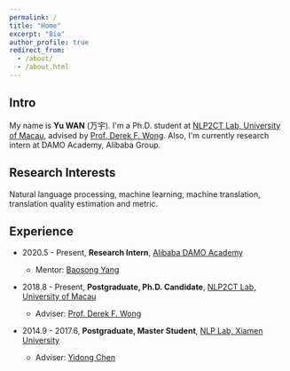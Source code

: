 ```yaml
---
permalink: /
title: "Home"
excerpt: "Bio"
author_profile: true
redirect_from: 
  - /about/
  - /about.html
---
```


**Intro**
------

My name is **Yu WAN** (万宇). I'm a Ph.D. student at [NLP2CT Lab, University of Macau](http://nlp2ct.cis.umac.mo/), advised by [Prof. Derek F. Wong](https://www.fst.um.edu.mo/personal/derek-wong/). Also, I'm currently research intern at DAMO Academy, Alibaba Group.

**Research Interests**
------

Natural language processing, machine learning, machine translation, translation quality estimation and metric.

**Experience**
------

+ 2020.5 - Present, **Research Intern**, [Alibaba DAMO Academy](https://damo.alibaba.com/labs/language-technology)
  + Mentor: [Baosong Yang](https://baosongyang.site/)

+ 2018.8 - Present, **Postgraduate, Ph.D. Candidate**, [NLP2CT Lab, University of Macau](http://nlp2ct.cis.umac.mo/)
  + Adviser: [Prof. Derek F. Wong](https://www.fst.um.edu.mo/personal/derek-wong/)

+ 2014.9 - 2017.6, **Postgraduate, Master Student**, [NLP Lab, Xiamen University](http://nlp.xmu.edu.cn/)
  + Adviser: [Yidong Chen](https://informatics.xmu.edu.cn/info/1019/3178.htm)
